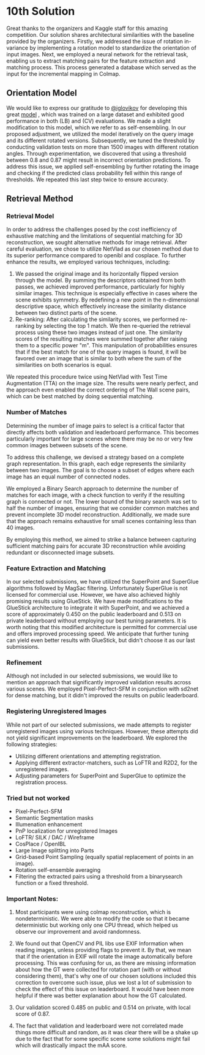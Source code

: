 # 10th Solution

Great thanks to the organizers and Kaggle staff for this amazing competition.
Our solution shares architectural similarities with the baseline provided by the organizers.
Firstly, we addressed the issue of rotation in-variance by implementing a rotation model to standardize the orientation of input images. Next, we employed a neural network for the retrieval task, enabling us to extract matching pairs for the feature extraction and matching process. This process generated a database which served as the input for the incremental mapping in Colmap.

## Orientation Model

We would like to express our gratitude to [@iglovikov](https://www.kaggle.com/iglovikov) for developing this great [model](https://github.com/ternaus/check_orientation) , which was trained on a large dataset and exhibited good performance in both (LB) and (CV) evaluations. We made a slight modification to this model, which we refer to as self-ensembling.
In our proposed adjustment, we utilized the model iteratively on the query image and its different rotated versions. Subsequently, we tuned the threshold by conducting validation tests on more than 1500 images with different rotation angles. Through experimentation, we discovered that using a threshold between 0.8 and 0.87 might result in incorrect orientation predictions. To address this issue, we applied self-ensembling by further rotating the image and checking if the predicted class probability fell within this range of thresholds. We repeated this last step twice to ensure accuracy.

## Retrieval Method

### Retrieval Model

In order to address the challenges posed by the cost inefficiency of exhaustive matching and the limitations of sequential matching for 3D reconstruction, we sought alternative methods for image retrieval.
After careful evaluation, we chose to utilize NetVlad as our chosen method due to its superior performance compared to openibl and cosplace. To further enhance the results, we employed various techniques, including:

1) We passed the original image and its horizontally flipped version through the model. By summing the descriptors obtained from both passes, we achieved improved performance, particularly for highly similar images. This technique is especially effective in cases where the scene exhibits symmetry. By redefining a new point in the n-dimensional descriptive space, which effectively increase the similarity distance between two distinct parts of the scene.
2) Re-ranking: After calculating the similarity scores, we performed re-ranking by selecting the top 1 match. We then re-queried the retrieval process using these two images instead of just one. The similarity scores of the resulting matches were summed together after raising them to a specific power "m". This manipulation of probabilities ensures that if the best match for one of the query images is found, it will be favored over an image that is similar to both where the sum of the similarities on both scenarios is equal.

We repeated this procedure twice using NetVlad with Test Time Augmentation (TTA) on the image size. The results were nearly perfect, and the approach even enabled the correct ordering of The Wall scene pairs, which can be best matched by doing sequential matching.

### Number of Matches

Determining the number of image pairs to select is a critical factor that directly affects both validation and leaderboard performance. This becomes particularly important for large scenes where there may be no or very few common images between subsets of the scene.

To address this challenge, we devised a strategy based on a complete graph representation. In this graph, each edge represents the similarity between two images. The goal is to choose a subset of edges where each image has an equal number of connected nodes.

We employed a Binary Search approach to determine the number of matches for each image, with a check function to verify if the resulting graph is connected or not. The lower bound of the binary search was set to half the number of images, ensuring that we consider common matches and prevent incomplete 3D model reconstruction. Additionally, we made sure that the approach remains exhaustive for small scenes containing less than 40 images.

By employing this method, we aimed to strike a balance between capturing sufficient matching pairs for accurate 3D reconstruction while avoiding redundant or disconnected image subsets.

### Feature Extraction and Matching

In our selected submissions, we have utilized the SuperPoint and SuperGlue algorithms followed by MagSac filtering. Unfortunately SuperGlue is not licensed for commercial use. However, we have also achieved highly promising results using GlueStick. We have made modifications to the GlueStick architecture to integrate it with SuperPoint, and we achieved a score of approximately 0.450 on the public leaderboard and 0.513 on private leaderboard without employing our best tuning parameters. It is worth noting that this modified architecture is permitted for commercial use and offers improved processing speed. We anticipate that further tuning can yield even better results with GlueStick, but didn't choose it as our last submissions.

### Refinement

Although not included in our selected submissions, we would like to mention an approach that significantly improved validation results across various scenes. We employed Pixel-Perfect-SFM in conjunction with sd2net for dense matching, but it didn't improved the results on public leaderboard.

### Registering Unregistered Images

While not part of our selected submissions, we made attempts to register unregistered images using various techniques. However, these attempts did not yield significant improvements on the leaderboard. We explored the following strategies:

- Utilizing different orientations and attempting registration.
- Applying different extractor-matchers, such as LoFTR and R2D2, for the unregistered images.
- Adjusting parameters for SuperPoint and SuperGlue to optimize the registration process.

### Tried but not worked

- Pixel-Perfect-SFM
- Semantic Segmentation masks
- Illumenation enhancement
- PnP localization for unregistered Images
- LoFTR/ SILK / DAC / Wireframe
- CosPlace / OpenIBL
- Large Image splitting into Parts
- Grid-based Point Sampling (equally spatial replacement of points in an image).
- Rotation self-ensemble averaging
- Filtering the extracted pairs using a threshold from a binarysearch function or a fixed threshold.

### Important Notes:

1) Most participants were using colmap reconstruction, which is nondeterministic. We were able to modify the code so that it became deterministic but working only one CPU thread, which helped us observe our improvement and avoid randomness.

2) We found out that OpenCV and PIL libs use EXIF Information when reading images, unless providing flags to prevent it. By that, we mean that if the orientation in EXIF will rotate the image automatically before processing. This was confusing for us, as there are missing information about how the GT were collected for rotation part (with or without considering them), that's why one of our chosen solutions included this correction to overcome such issue, plus we lost a lot of submission to check the effect of this issue on leaderboard. It would have been more helpful if there was better explanation about how the GT calculated.

3) Our validation scored 0.485 on public and 0.514 on private, with local score of 0.87.

4) The fact that validation and leaderboard were not correlated made things more difficult and random, as it was clear there will be a shake up due to the fact that for some specific scene some solutions might fail which will drastically impact the mAA score.

   